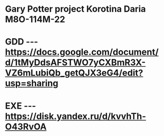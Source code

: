 # Gary Potter project Korotina Daria M8O-114M-22
# GDD --- https://docs.google.com/document/d/1tMyDdsAFSTWO7yCXBmR3X-VZ6mLubiQb_getQJX3eG4/edit?usp=sharing
# EXE --- https://disk.yandex.ru/d/kvvhTh-O43RvOA
